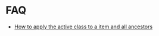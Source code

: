 FAQ
===

* [How to apply the active class to a item and all ancestors](./examples/01_apply_active_class_to_whole_tree.md)
